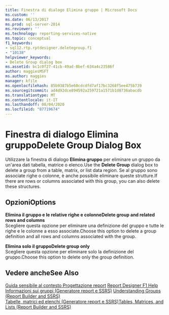 ```yaml
---
title: Finestra di dialogo Elimina gruppo | Microsoft Docs
ms.custom: ''
ms.date: 06/13/2017
ms.prod: sql-server-2014
ms.reviewer: ''
ms.technology: reporting-services-native
ms.topic: conceptual
f1_keywords:
- sql12.rtp.rptdesigner.deletegroup.f1
- "10138"
helpviewer_keywords:
- Delete Group dialog box
ms.assetid: bc1c0f27-41cb-49ad-8bef-634a4c23586f
author: maggiesMSFT
ms.author: maggies
manager: kfile
ms.openlocfilehash: 85b9387b5e60cdcdfd7af17bc3268f5ee475b739
ms.sourcegitcommit: ad4d92dce894592a259721a1571b1d8736abacdb
ms.translationtype: MT
ms.contentlocale: it-IT
ms.lasthandoff: 08/04/2020
ms.locfileid: "87719674"
---
```

# <a name="delete-group-dialog-box"></a><span data-ttu-id="67d00-102">Finestra di dialogo Elimina gruppo</span><span class="sxs-lookup"><span data-stu-id="67d00-102">Delete Group Dialog Box</span></span>
  <span data-ttu-id="67d00-103">Utilizzare la finestra di dialogo **Elimina gruppo** per eliminare un gruppo da un'area dati tabella, matrice o elenco.</span><span class="sxs-lookup"><span data-stu-id="67d00-103">Use the **Delete Group** dialog box to delete a group from a table, matrix, or list data region.</span></span> <span data-ttu-id="67d00-104">Se al gruppo sono associate righe o colonne, è anche possibile eliminare queste strutture.</span><span class="sxs-lookup"><span data-stu-id="67d00-104">If there are rows or columns associated with this group, you can also delete these structures.</span></span>  
  
## <a name="options"></a><span data-ttu-id="67d00-105">Opzioni</span><span class="sxs-lookup"><span data-stu-id="67d00-105">Options</span></span>  
 <span data-ttu-id="67d00-106">**Elimina il gruppo e le relative righe e colonne**</span><span class="sxs-lookup"><span data-stu-id="67d00-106">**Delete group and related rows and columns**</span></span>  
 <span data-ttu-id="67d00-107">Scegliere questa opzione per eliminare una definizione del gruppo e tutte le righe e le colonne a esso associate.</span><span class="sxs-lookup"><span data-stu-id="67d00-107">Choose this option to delete a group definition and all rows and columns associated with the group.</span></span>  
  
 <span data-ttu-id="67d00-108">**Elimina solo il gruppo**</span><span class="sxs-lookup"><span data-stu-id="67d00-108">**Delete group only**</span></span>  
 <span data-ttu-id="67d00-109">Scegliere questa opzione per eliminare solo la definizione del gruppo.</span><span class="sxs-lookup"><span data-stu-id="67d00-109">Choose this option to delete only the group definition.</span></span>  
  
## <a name="see-also"></a><span data-ttu-id="67d00-110">Vedere anche</span><span class="sxs-lookup"><span data-stu-id="67d00-110">See Also</span></span>  
 <span data-ttu-id="67d00-111">[Guida sensibile al contesto Progettazione report](tools/report-designer-f1-help.md) </span><span class="sxs-lookup"><span data-stu-id="67d00-111">[Report Designer F1 Help](tools/report-designer-f1-help.md) </span></span>  
 <span data-ttu-id="67d00-112">[Informazioni sui gruppi &#40;Generatore report e SSRS&#41;](report-design/understanding-groups-report-builder-and-ssrs.md) </span><span class="sxs-lookup"><span data-stu-id="67d00-112">[Understanding Groups &#40;Report Builder and SSRS&#41;](report-design/understanding-groups-report-builder-and-ssrs.md) </span></span>  
 [<span data-ttu-id="67d00-113">Tabelle, matrici ed elenchi &#40;Generatore report e SSRS&#41;</span><span class="sxs-lookup"><span data-stu-id="67d00-113">Tables, Matrices, and Lists &#40;Report Builder and SSRS&#41;</span></span>](report-design/create-invoices-and-forms-with-lists-report-builder-and-ssrs.md)  
  
  
